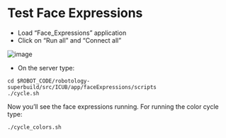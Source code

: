 # Test Face Expressions

- Load “Face_Expressions” application 
- Click on “Run all” and “Connect all”

![image](https://user-images.githubusercontent.com/61685519/83749537-25d6dc80-a664-11ea-8235-2273bc800f00.png)

- On the server type:

```
cd $ROBOT_CODE/robotology-superbuild/src/ICUB/app/faceExpressions/scripts
./cycle.sh
```

Now you’ll see the face expressions running. For running the color cycle type:

```
./cycle_colors.sh
```